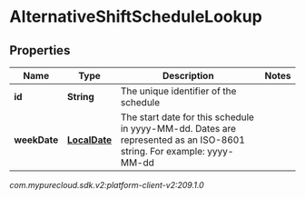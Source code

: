# AlternativeShiftScheduleLookup


## Properties

| Name | Type | Description | Notes |
| ------------ | ------------- | ------------- | ------------- |
| **id** | **String** | The unique identifier of the schedule |  |
| **weekDate** | [**LocalDate**](LocalDate) | The start date for this schedule in yyyy-MM-dd. Dates are represented as an ISO-8601 string. For example: yyyy-MM-dd |  |




_com.mypurecloud.sdk.v2:platform-client-v2:209.1.0_
